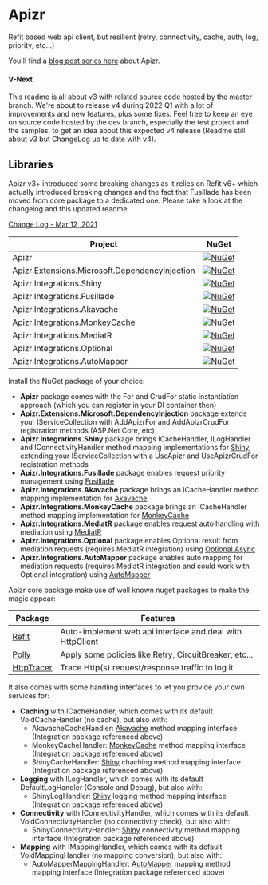 ﻿# Apizr
Refit based web api client, but resilient (retry, connectivity, cache, auth, log, priority, etc...)

You'll find a [blog post series here](https://www.respawnsive.com/category/blog-en/apizr/) about Apizr.

#### V-Next

This readme is all about v3 with related source code hosted by the master branch.
We're about to release v4 during 2022 Q1 with a lot of improvements and new features, plus some fixes.
Feel free to keep an eye on source code hosted by the dev branch, especially the test project and the samples, to get an idea about this expected v4 release (Readme still about v3 but ChangeLog up to date with v4).

## Libraries

Apizr v3+ introduced some breaking changes as it relies on Refit v6+ which actually introduced breaking changes and the fact that Fusillade has been moved from core package to a dedicated one.
Please take a look at the changelog and this updated readme.

[Change Log - Mar 12, 2021](changelog.md)

|Project|NuGet|
|-------|-----|
|Apizr|[![NuGet](https://img.shields.io/nuget/v/Apizr.svg)](https://www.nuget.org/packages/Apizr/)|
|Apizr.Extensions.Microsoft.DependencyInjection|[![NuGet](https://img.shields.io/nuget/v/Apizr.Extensions.Microsoft.DependencyInjection.svg)](https://www.nuget.org/packages/Apizr.Extensions.Microsoft.DependencyInjection/)|
|Apizr.Integrations.Shiny|[![NuGet](https://img.shields.io/nuget/v/Apizr.Integrations.Shiny.svg)](https://www.nuget.org/packages/Apizr.Integrations.Shiny/)|
|Apizr.Integrations.Fusillade|[![NuGet](https://img.shields.io/nuget/v/Apizr.Integrations.Fusillade.svg)](https://www.nuget.org/packages/Apizr.Integrations.Fusillade/)|
|Apizr.Integrations.Akavache|[![NuGet](https://img.shields.io/nuget/v/Apizr.Integrations.Akavache.svg)](https://www.nuget.org/packages/Apizr.Integrations.Akavache/)|
|Apizr.Integrations.MonkeyCache|[![NuGet](https://img.shields.io/nuget/v/Apizr.Integrations.MonkeyCache.svg)](https://www.nuget.org/packages/Apizr.Integrations.MonkeyCache/)|
|Apizr.Integrations.MediatR|[![NuGet](https://img.shields.io/nuget/v/Apizr.Integrations.MediatR.svg)](https://www.nuget.org/packages/Apizr.Integrations.MediatR/)|
|Apizr.Integrations.Optional|[![NuGet](https://img.shields.io/nuget/v/Apizr.Integrations.Optional.svg)](https://www.nuget.org/packages/Apizr.Integrations.Optional/)|
|Apizr.Integrations.AutoMapper|[![NuGet](https://img.shields.io/nuget/v/Apizr.Integrations.AutoMapper.svg)](https://www.nuget.org/packages/Apizr.Integrations.AutoMapper/)|

Install the NuGet package of your choice:

   - **Apizr** package comes with the For and CrudFor static instantiation approach (which you can register in your DI container then)
   - **Apizr.Extensions.Microsoft.DependencyInjection** package extends your IServiceCollection with AddApizrFor and AddApizrCrudFor registration methods (ASP.Net Core, etc)
   - **Apizr.Integrations.Shiny** package brings ICacheHandler, ILogHandler and IConnectivityHandler method mapping implementations for [Shiny](https://github.com/shinyorg/shiny), extending your IServiceCollection with a UseApizr and UseApizrCrudFor registration methods
   - **Apizr.Integrations.Fusillade** package enables request priority management using [Fusillade](https://github.com/reactiveui/Fusillade)
   - **Apizr.Integrations.Akavache** package brings an ICacheHandler method mapping implementation for [Akavache](https://github.com/reactiveui/Akavache)
   - **Apizr.Integrations.MonkeyCache** package brings an ICacheHandler method mapping implementation for [MonkeyCache](https://github.com/jamesmontemagno/monkey-cache)
   - **Apizr.Integrations.MediatR** package enables request auto handling with mediation using [MediatR](https://github.com/jbogard/MediatR)
   - **Apizr.Integrations.Optional** package enables Optional result from mediation requests (requires MediatR integration) using [Optional.Async](https://github.com/dnikolovv/optional-async)
   - **Apizr.Integrations.AutoMapper** package enables auto mapping for mediation requests (requires MediatR integration and could work with Optional integration) using [AutoMapper](https://github.com/AutoMapper/AutoMapper)

Apizr core package make use of well known nuget packages to make the magic appear:

|Package|Features|
|-------|--------|
|[Refit](https://github.com/reactiveui/refit)|Auto-implement web api interface and deal with HttpClient|
|[Polly](https://github.com/App-vNext/Polly)|Apply some policies like Retry, CircuitBreaker, etc...|
|[HttpTracer](https://github.com/BSiLabs/HttpTracer)|Trace Http(s) request/response traffic to log it|

It also comes with some handling interfaces to let you provide your own services for:
- **Caching** with ICacheHandler, which comes with its default VoidCacheHandler (no cache), but also with:
  - AkavacheCacheHandler: [Akavache](https://github.com/reactiveui/Akavache) method mapping interface (Integration package referenced above)
  - MonkeyCacheHandler: [MonkeyCache](https://github.com/jamesmontemagno/monkey-cache) method mapping interface (Integration package referenced above)
  - ShinyCacheHandler: [Shiny](https://github.com/shinyorg/shiny) chaching method mapping interface (Integration package referenced above)
- **Logging** with ILogHandler, which comes with its default DefaultLogHandler (Console and Debug), but also with:
  - ShinyLogHandler: [Shiny](https://github.com/shinyorg/shiny) logging method mapping interface (Integration package referenced above)
- **Connectivity** with IConnectivityHandler, which comes with its default VoidConnectivityHandler (no connectivity check), but also with:
  - ShinyConnectivityHandler: [Shiny](https://github.com/shinyorg/shiny) connectivity method mapping interface (Integration package referenced above)
- **Mapping** with IMappingHandler, which comes with its default VoidMappingHandler (no mapping conversion), but also with:
  - AutoMapperMappingHandler: [AutoMapper](https://github.com/AutoMapper/AutoMapper) mapping method mapping interface (Integration package referenced above)